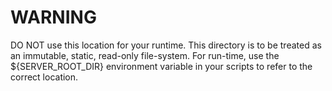 # WARNING
DO NOT use this location for your runtime.
This directory is to be treated as an immutable, static, read-only file-system.
For run-time, use the ${SERVER_ROOT_DIR} environment variable in your scripts to refer to the correct location.